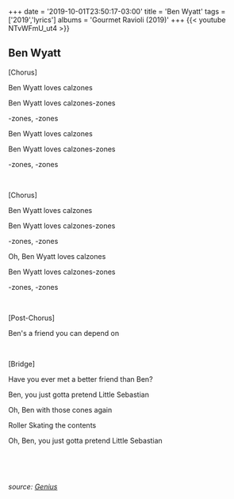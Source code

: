 +++
date = '2019-10-01T23:50:17-03:00'
title = 'Ben Wyatt'
tags = ['2019','lyrics']
albums = 'Gourmet Ravioli (2019)'
+++
{{< youtube NTvWFmU_ut4 >}}

## Ben Wyatt

[Chorus]

Ben Wyatt loves calzones

Ben Wyatt loves calzones-zones

-zones, -zones

Ben Wyatt loves calzones

Ben Wyatt loves calzones-zones

-zones, -zones

&nbsp;

[Chorus]

Ben Wyatt loves calzones

Ben Wyatt loves calzones-zones

-zones, -zones

Oh, Ben Wyatt loves calzones

Ben Wyatt loves calzones-zones

-zones, -zones

&nbsp;

[Post-Chorus]

Ben's a friend you can depend on

&nbsp;

[Bridge]

Have you ever met a better friend than Ben?

Ben, you just gotta pretend Little Sebastian

Oh, Ben with those cones again

Roller Skating the contents

Oh, Ben, you just gotta pretend Little Sebastian

&nbsp;

&nbsp;

_source: [Genius](https://genius.com/artists/First-of-october)_

